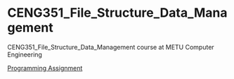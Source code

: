 # CENG351_File_Structure_Data_Management
CENG351_File_Structure_Data_Management course at METU Computer Engineering

<a href="ceng/ceng351/stackoverflowdb"> Programming Assignment </a>
